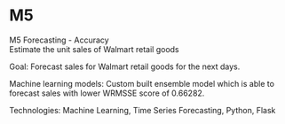 # M5
M5 Forecasting - Accuracy  
Estimate the unit sales of Walmart retail goods

Goal: Forecast sales for Walmart retail goods for the next days.

Machine learning models: Custom built ensemble model which is able to forecast sales with lower WRMSSE score of 0.66282.

Technologies: Machine Learning, Time Series Forecasting, Python, Flask
